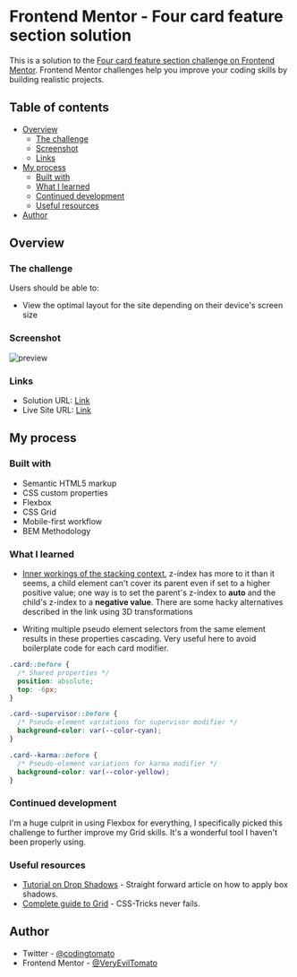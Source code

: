 # Frontend Mentor - Four card feature section solution

This is a solution to the [Four card feature section challenge on Frontend Mentor](https://www.frontendmentor.io/challenges/four-card-feature-section-weK1eFYK). Frontend Mentor challenges help you improve your coding skills by building realistic projects. 

## Table of contents

- [Overview](#overview)
  - [The challenge](#the-challenge)
  - [Screenshot](#screenshot)
  - [Links](#links)
- [My process](#my-process)
  - [Built with](#built-with)
  - [What I learned](#what-i-learned)
  - [Continued development](#continued-development)
  - [Useful resources](#useful-resources)
- [Author](#author)

## Overview

### The challenge

Users should be able to:

- View the optimal layout for the site depending on their device's screen size

### Screenshot

![preview](https://user-images.githubusercontent.com/24487667/136895513-5c29e0bc-5451-4ed5-915e-ef07c0af9051.png)

### Links

- Solution URL: [Link](https://www.frontendmentor.io/solutions/four-card-feature-section-vanilla-html-and-css-UTM9JFC4k)
- Live Site URL: [Link](https://frontend-mentors-four-card-feature-section.vercel.app/)

## My process

### Built with

- Semantic HTML5 markup
- CSS custom properties
- Flexbox
- CSS Grid
- Mobile-first workflow
- BEM Methodology

### What I learned

- [Inner workings of the stacking context](https://stackoverflow.com/questions/54897916/why-cant-an-element-with-a-z-index-value-cover-its-child), z-index has more to it than it seems, a child element can't cover its parent even if set to a higher positive value; one way is to set the parent's z-index to **auto** and the child's z-index to a **negative value**. There are some hacky alternatives described in the link using 3D transformations

- Writing multiple pseudo element selectors from the same element results in these properties cascading. Very useful here to avoid boilerplate code for each card modifier.

```css
.card::before {
  /* Shared properties */
  position: absolute;
  top: -6px;
}

.card--supervisor::before {
  /* Pseudo-element variations for supervisor modifier */
  background-color: var(--color-cyan);
}

.card--karma::before {
  /* Pseudo-element variations for karma modifier */
  background-color: var(--color-yellow);
}
```

### Continued development

I'm a huge culprit in using Flexbox for everything, I specifically picked this challenge to further improve my Grid skills. It's a wonderful tool I haven't been properly using.

### Useful resources

- [Tutorial on Drop Shadows](https://www.freecodecamp.org/news/css-tutorial-drop-shadow/) - Straight forward article on how to apply box shadows.
- [Complete guide to Grid](https://css-tricks.com/snippets/css/complete-guide-grid/) - CSS-Tricks never fails.

## Author

- Twitter - [@codingtomato](https://twitter.com/codingtomato)
- Frontend Mentor - [@VeryEvilTomato](https://www.frontendmentor.io/profile/VeryEvilTomato)
